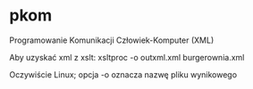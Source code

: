 # pkom
Programowanie Komunikacji Człowiek-Komputer (XML)

Aby uzyskać xml z xslt:
xsltproc -o outxml.xml burgerownia.xml

Oczywiście Linux; opcja -o oznacza nazwę pliku wynikowego
